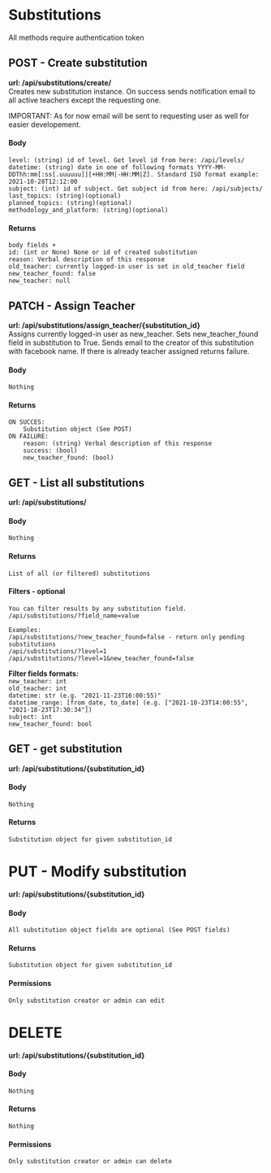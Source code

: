 # **Substitutions**
All methods require authentication token

## POST - Create substitution
**url: /api/substitutions/create/**<br>
Creates new substitution instance. On success sends notification email to all active teachers except the requesting one.

IMPORTANT: As for now email will be sent to requesting user as well for easier developement.

#### Body
    level: (string) id of level. Get level id from here: /api/levels/
    datetime: (string) date in one of following formats YYYY-MM-DDThh:mm[:ss[.uuuuuu]][+HH:MM|-HH:MM|Z]. Standard ISO format example: 2021-10-28T12:12:00
    subject: (int) id of subject. Get subject id from here: /api/subjects/
    last_topics: (string)(optional)
    planned_topics: (string)(optional)
    methodology_and_platform: (string)(optional)

#### Returns
    body fields + 
    id: (int or None) None or id of created substitution
    reason: Verbal description of this response
    old_teacher: currently logged-in user is set in old_teacher field
    new_teacher_found: false
    new_teacher: null

## PATCH - Assign Teacher
**url: /api/substitutions/assign_teacher/{substitution_id}**<br>
Assigns currently logged-in user as new_teacher.
Sets new_teacher_found field in substitution to True.
Sends email to the creator of this substitution with facebook name.
If there is already teacher assigned returns failure.

#### Body
    Nothing

#### Returns
    ON SUCCES:
        Substitution object (See POST)
    ON FAILURE:
        reason: (string) Verbal description of this response
        success: (bool)
        new_teacher_found: (bool)

## GET - List all substitutions
**url: /api/substitutions/**

#### Body
    Nothing
#### Returns
    List of all (or filtered) substitutions
#### Filters - optional
    You can filter results by any substitution field.
    /api/substitutions/?field_name=value
    
    Examples:
    /api/substitutions/?new_teacher_found=false - return only pending substitutions
    /api/substitutions/?level=1
    /api/substitutions/?level=1&new_teacher_found=false

**Filter fields formats:**<br>
`new_teacher: int`<br>
`old_teacher: int`<br>
`datetime: str (e.g. "2021-11-23T16:00:55)"`<br>
`datetime_range: [from_date, to_date] (e.g. ["2021-10-23T14:00:55", "2021-18-23T17:30:34"])`<br>
`subject: int`<br>
`new_teacher_found: bool`<br>
## GET - get substitution
**url: /api/substitutions/{substitution_id}**
#### Body
    Nothing
#### Returns
    Substitution object for given substitution_id

# PUT - Modify substitution
**url: /api/substitutions/{substitution_id}**
#### Body
    All substitution object fields are optional (See POST fields)
#### Returns
    Substitution object for given substitution_id
#### Permissions
    Only substitution creator or admin can edit

# DELETE
**url: /api/substitutions/{substitution_id}**<br>
#### Body
    Nothing
#### Returns
    Nothing
#### Permissions
    Only substitution creator or admin can delete